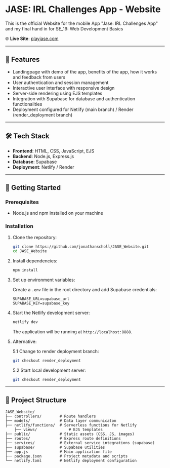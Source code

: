 # JASE: IRL Challenges App - Website

This is the official Website for the mobile App "Jase: IRL Challenges App" and my final hand in for SE_19: Web Development Basics

🌐 **Live Site**: [playjase.com](https://playjase.com)

---

## 📌 Features

- Landingpage with demo of the app, benefits of the app, how it works and feedback from users
- User authentication and session management  
- Interactive user interface with responsive design  
- Server-side rendering using EJS templates  
- Integration with Supabase for database and authentication functionalities  
- Deployment configured for Netlify (main branch) / Render (render_deployment branch)

---

## 🛠️ Tech Stack

- **Frontend**: HTML, CSS, JavaScript, EJS  
- **Backend**: Node.js, Express.js  
- **Database**: Supabase  
- **Deployment**: Netlify / Render

---

## 🚀 Getting Started

### Prerequisites

- Node.js and npm installed on your machine

### Installation

1. Clone the repository:

   ```bash
   git clone https://github.com/jonathanscholl/JASE_Website.git
   cd JASE_Website
   ```

2. Install dependencies:

   ```bash
   npm install
   ```

3. Set up environment variables:

   Create a `.env` file in the root directory and add Supabase credentials:

   ```env
   SUPABASE_URL=supabase_url
   SUPABASE_KEY=supabase_key
   ```

4. Start the Netlify development server:

   ```bash
   netlify dev
   ```

   The application will be running at `http://localhost:8888`.

5. Alternative: 

    5.1 Change to render deployment branch:

   ```bash
   git checkout render_deployment
    ```

    5.2 Start local development server:

   ```bash
   git checkout render_deployment
    ```


---

## 📁 Project Structure

```
JASE_Website/
├── controllers/        # Route handlers
├── models/             # Data layer communicaton
├── netlify/functions/  # Serverless functions for Netlify
    ├── views/              # EJS templates
├── public/             # Static assets (CSS, JS, images)
├── routes/             # Express route definitions
├── services/           # External service integrations (supabase)
├── supabase/           # Supabase utilities
├── app.js              # Main application file
├── package.json        # Project metadata and scripts
└── netlify.toml        # Netlify deployment configuration
```
